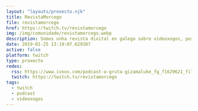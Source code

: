 ```yaml
---
layout: "layouts/proxecto.njk"
title: RevistaMorcego
file: revistamorcego
href: https://twitch.tv/revistamorcego
img: /img/comunidade/revistamorcego.webp
description: Somos unha revista dixital en galego sobre videoxogos, pero seguro que xa o sabes.
date: 2019-01-25 13:19:07.629387
active: false
platform: twitch
type: proxecto
redes:
  rss: https://www.ivoox.com/podcast-a-gruta-gizamaluke_fg_f1629621_filtro_1.xml
  twitch: https://twitch.tv/revistamorcego
tags:
  - twitch
  - podcast
  - videoxogos
---
```

